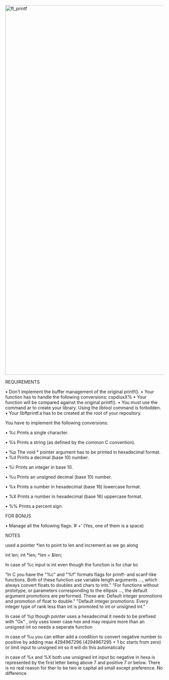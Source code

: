 

<img width="1175" alt="ft_printf" src="https://user-images.githubusercontent.com/82111543/218945822-35ed8bde-d9d8-482a-a8b4-60aeb7bc50ec.png">



REQUIREMENTS


• Don’t implement the buffer management of the original printf().
• Your function has to handle the following conversions: cspdiuxX%
• Your function will be compared against the original printf().
• You must use the command ar to create your library.
Using the libtool command is forbidden.
• Your libftprintf.a has to be created at the root of your repository.

You have to implement the following conversions:

• %c Prints a single character.

• %s Prints a string (as defined by the common C convention).

• %p The void * pointer argument has to be printed in hexadecimal format. • %d Prints a decimal (base 10) number.

• %i Prints an integer in base 10.

• %u Prints an unsigned decimal (base 10) number.

• %x Prints a number in hexadecimal (base 16) lowercase format.

• %X Prints a number in hexadecimal (base 16) uppercase format.

• %% Prints a percent sign.

FOR BONUS

• Manage all the following flags: ’# +’ (Yes, one of them is a space)





NOTES


used a pointer *len to point to len and increment as we go along

int len;
int *len;
*len = &len;


In case of %c input is int even though the function is for char bc 


"In C you have the "%c" and "%f" formats flags for printf- and scanf-like functions. Both of these function use variable length arguments ..., which always convert floats to doubles and chars to ints." 
"For functions without prototype, or parameters corresponding to the ellipsis ..., the default argument promotions are performed.
Those are: Default integer promotions and promotion of float to double."
"Default integer promotions: Every integer type of rank less than int is promoted to int or unsigned int."

In case of %p though pointer uses a hexadecimal it needs to be prefixed with  "Ox" , only uses lower case hex and may require more than an unsigned int so needs a seperate function

in case of %u you can either add a condition to convert negative number to positive by adding max 4294967296 (4294967295 + 1 bc starts from zero) or limit input to unsigned int so it will do this automatically

in case of %x and %X both use unsigned int input bc negative in hexa is represented by the first letter being above 7 and positive 7 or below. There is no real reason for ther to be two ie capital ad small except preference. No difference.

